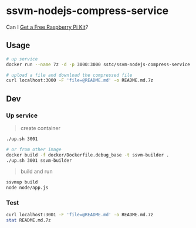 # ssvm-nodejs-compress-service

Can I [Get a Free Raspberry Pi Kit](https://www.secondstate.io/articles/raspberry-pi-for-free-20200709/)?

## Usage

```bash
# up service
docker run --name 7z -d -p 3000:3000 sstc/ssvm-nodejs-compress-service

# upload a file and download the compressed file
curl localhost:3000 -F 'file=@README.md' -o README.md.7z
```

## Dev

### Up service

> create container

```bash
./up.sh 3001

# or from other image
docker build -f docker/Dockerfile.debug_base -t ssvm-builder .
./up.sh 3001 ssvm-builder
```

> build and run

```bash
ssvmup build
node node/app.js
```

### Test

```bash
curl localhost:3001 -F 'file=@README.md' -o README.md.7z
stat README.md.7z
```
